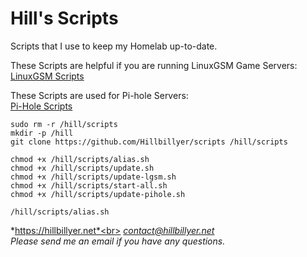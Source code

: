 # Hill's Scripts
Scripts that I use to keep my Homelab up-to-date.<br>

These Scripts are helpful if you are running LinuxGSM Game Servers:<br>
[LinuxGSM Scripts](https://github.com/Hillbillyer/scripts/tree/main/linuxgsm) <br>

These Scripts are used for Pi-hole Servers:<br>
[Pi-Hole Scripts](https://github.com/Hillbillyer/scripts/tree/main/pihole)


```
sudo rm -r /hill/scripts
mkdir -p /hill
git clone https://github.com/Hillbillyer/scripts /hill/scripts

chmod +x /hill/scripts/alias.sh
chmod +x /hill/scripts/update.sh
chmod +x /hill/scripts/update-lgsm.sh
chmod +x /hill/scripts/start-all.sh
chmod +x /hill/scripts/update-pihole.sh

/hill/scripts/alias.sh
```

*https://hillbillyer.net*<br>
*contact@hillbillyer.net*<br>
*Please send me an email if you have any questions.*<br>